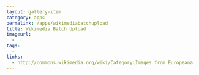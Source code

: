 ```yaml
---
layout: gallery-item
category: apps
permalink: /apps/wikimediabatchupload
title: Wikimedia Batch Upload
imageurl:
  - 
tags:
  - 
links:
  - http://commons.wikimedia.org/wiki/Category:Images_from_Europeana
---
```




